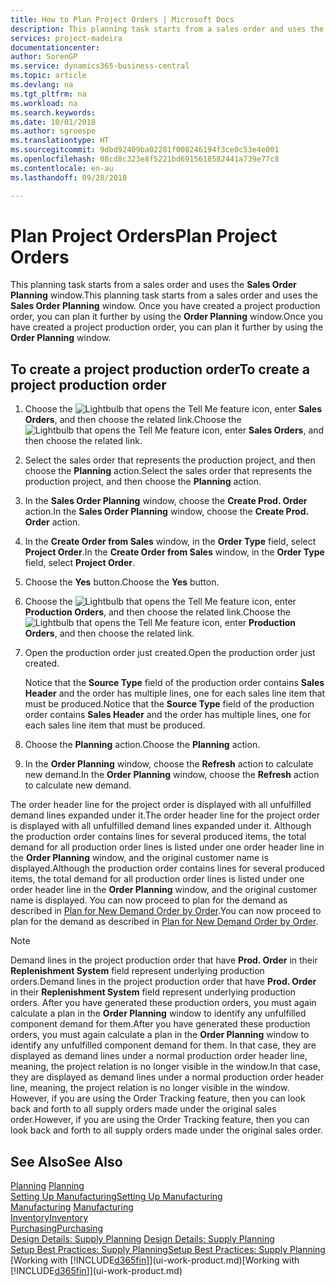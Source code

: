 ```yaml
---
title: How to Plan Project Orders | Microsoft Docs
description: This planning task starts from a sales order and uses the **Sales Order Planning** window. Once you have created a project production order, you can plan it further by using the **Order Planning** window.
services: project-madeira
documentationcenter: 
author: SorenGP
ms.service: dynamics365-business-central
ms.topic: article
ms.devlang: na
ms.tgt_pltfrm: na
ms.workload: na
ms.search.keywords: 
ms.date: 10/01/2018
ms.author: sgroespe
ms.translationtype: HT
ms.sourcegitcommit: 9dbd92409ba02281f008246194f3ce0c53e4e001
ms.openlocfilehash: 08cd8c323e8f5221bd6915618582441a739e77c8
ms.contentlocale: en-au
ms.lasthandoff: 09/28/2018

---
```

# <a name="plan-project-orders"></a><span data-ttu-id="223c5-104">Plan Project Orders</span><span class="sxs-lookup"><span data-stu-id="223c5-104">Plan Project Orders</span></span>
<span data-ttu-id="223c5-105">This planning task starts from a sales order and uses the **Sales Order Planning** window.</span><span class="sxs-lookup"><span data-stu-id="223c5-105">This planning task starts from a sales order and uses the **Sales Order Planning** window.</span></span> <span data-ttu-id="223c5-106">Once you have created a project production order, you can plan it further by using the **Order Planning** window.</span><span class="sxs-lookup"><span data-stu-id="223c5-106">Once you have created a project production order, you can plan it further by using the **Order Planning** window.</span></span>  

## <a name="to-create-a-project-production-order"></a><span data-ttu-id="223c5-107">To create a project production order</span><span class="sxs-lookup"><span data-stu-id="223c5-107">To create a project production order</span></span>  

1.  <span data-ttu-id="223c5-108">Choose the ![Lightbulb that opens the Tell Me feature](media/ui-search/search_small.png "Tell me what you want to do") icon, enter **Sales Orders**, and then choose the related link.</span><span class="sxs-lookup"><span data-stu-id="223c5-108">Choose the ![Lightbulb that opens the Tell Me feature](media/ui-search/search_small.png "Tell me what you want to do") icon, enter **Sales Orders**, and then choose the related link.</span></span>  
2.  <span data-ttu-id="223c5-109">Select the sales order that represents the production project, and then choose the **Planning** action.</span><span class="sxs-lookup"><span data-stu-id="223c5-109">Select the sales order that represents the production project, and then choose the **Planning** action.</span></span>  
4.  <span data-ttu-id="223c5-110">In the **Sales Order Planning** window, choose  the **Create Prod. Order** action.</span><span class="sxs-lookup"><span data-stu-id="223c5-110">In the **Sales Order Planning** window, choose  the **Create Prod. Order** action.</span></span>  
5.  <span data-ttu-id="223c5-111">In the **Create Order from Sales** window, in the **Order Type** field, select **Project Order**.</span><span class="sxs-lookup"><span data-stu-id="223c5-111">In the **Create Order from Sales** window, in the **Order Type** field, select **Project Order**.</span></span>  
6.  <span data-ttu-id="223c5-112">Choose the **Yes** button.</span><span class="sxs-lookup"><span data-stu-id="223c5-112">Choose the **Yes** button.</span></span>  
7.  <span data-ttu-id="223c5-113">Choose the ![Lightbulb that opens the Tell Me feature](media/ui-search/search_small.png "Tell me what you want to do") icon, enter **Production Orders**, and then choose the related link.</span><span class="sxs-lookup"><span data-stu-id="223c5-113">Choose the ![Lightbulb that opens the Tell Me feature](media/ui-search/search_small.png "Tell me what you want to do") icon, enter **Production Orders**, and then choose the related link.</span></span>
8. <span data-ttu-id="223c5-114">Open the production order just created.</span><span class="sxs-lookup"><span data-stu-id="223c5-114">Open the production order just created.</span></span>  

    <span data-ttu-id="223c5-115">Notice that the **Source Type** field of the production order contains **Sales Header** and the order has multiple lines, one for each sales line item that must be produced.</span><span class="sxs-lookup"><span data-stu-id="223c5-115">Notice that the **Source Type** field of the production order contains **Sales Header** and the order has multiple lines, one for each sales line item that must be produced.</span></span>  
9. <span data-ttu-id="223c5-116">Choose the **Planning** action.</span><span class="sxs-lookup"><span data-stu-id="223c5-116">Choose the **Planning** action.</span></span>
10. <span data-ttu-id="223c5-117">In the **Order Planning** window, choose the **Refresh** action to calculate new demand.</span><span class="sxs-lookup"><span data-stu-id="223c5-117">In the **Order Planning** window, choose the **Refresh** action to calculate new demand.</span></span>  

<span data-ttu-id="223c5-118">The order header line for the project order is displayed with all unfulfilled demand lines expanded under it.</span><span class="sxs-lookup"><span data-stu-id="223c5-118">The order header line for the project order is displayed with all unfulfilled demand lines expanded under it.</span></span> <span data-ttu-id="223c5-119">Although the production order contains lines for several produced items, the total demand for all production order lines is listed under one order header line in the **Order Planning** window, and the original customer name is displayed.</span><span class="sxs-lookup"><span data-stu-id="223c5-119">Although the production order contains lines for several produced items, the total demand for all production order lines is listed under one order header line in the **Order Planning** window, and the original customer name is displayed.</span></span> <span data-ttu-id="223c5-120">You can now proceed to plan for the demand as described in [Plan for New Demand Order by Order](production-how-to-plan-for-new-demand.md).</span><span class="sxs-lookup"><span data-stu-id="223c5-120">You can now proceed to plan for the demand as described in [Plan for New Demand Order by Order](production-how-to-plan-for-new-demand.md).</span></span>  

> [!NOTE]  
>  <span data-ttu-id="223c5-121">Demand lines in the project production order that have **Prod. Order** in their **Replenishment System** field represent underlying production orders.</span><span class="sxs-lookup"><span data-stu-id="223c5-121">Demand lines in the project production order that have **Prod. Order** in their **Replenishment System** field represent underlying production orders.</span></span> <span data-ttu-id="223c5-122">After you have generated these production orders, you must again calculate a plan in the **Order Planning** window to identify any unfulfilled component demand for them.</span><span class="sxs-lookup"><span data-stu-id="223c5-122">After you have generated these production orders, you must again calculate a plan in the **Order Planning** window to identify any unfulfilled component demand for them.</span></span> <span data-ttu-id="223c5-123">In that case, they are displayed as demand lines under a normal production order header line, meaning, the project relation is no longer visible in the window.</span><span class="sxs-lookup"><span data-stu-id="223c5-123">In that case, they are displayed as demand lines under a normal production order header line, meaning, the project relation is no longer visible in the window.</span></span> <span data-ttu-id="223c5-124">However, if you are using the Order Tracking feature, then you can look back and forth to all supply orders made under the original sales order.</span><span class="sxs-lookup"><span data-stu-id="223c5-124">However, if you are using the Order Tracking feature, then you can look back and forth to all supply orders made under the original sales order.</span></span>  

## <a name="see-also"></a><span data-ttu-id="223c5-125">See Also</span><span class="sxs-lookup"><span data-stu-id="223c5-125">See Also</span></span>
<span data-ttu-id="223c5-126">[Planning](production-planning.md) </span><span class="sxs-lookup"><span data-stu-id="223c5-126">[Planning](production-planning.md) </span></span>  
[<span data-ttu-id="223c5-127">Setting Up Manufacturing</span><span class="sxs-lookup"><span data-stu-id="223c5-127">Setting Up Manufacturing</span></span>](production-configure-production-processes.md)  
<span data-ttu-id="223c5-128">[Manufacturing](production-manage-manufacturing.md)  </span><span class="sxs-lookup"><span data-stu-id="223c5-128">[Manufacturing](production-manage-manufacturing.md)  </span></span>  
[<span data-ttu-id="223c5-129">Inventory</span><span class="sxs-lookup"><span data-stu-id="223c5-129">Inventory</span></span>](inventory-manage-inventory.md)  
[<span data-ttu-id="223c5-130">Purchasing</span><span class="sxs-lookup"><span data-stu-id="223c5-130">Purchasing</span></span>](purchasing-manage-purchasing.md)  
<span data-ttu-id="223c5-131">[Design Details: Supply Planning](design-details-supply-planning.md) </span><span class="sxs-lookup"><span data-stu-id="223c5-131">[Design Details: Supply Planning](design-details-supply-planning.md) </span></span>  
[<span data-ttu-id="223c5-132">Setup Best Practices: Supply Planning</span><span class="sxs-lookup"><span data-stu-id="223c5-132">Setup Best Practices: Supply Planning</span></span>](setup-best-practices-supply-planning.md)  
<span data-ttu-id="223c5-133">[Working with [!INCLUDE[d365fin](includes/d365fin_md.md)]](ui-work-product.md)</span><span class="sxs-lookup"><span data-stu-id="223c5-133">[Working with [!INCLUDE[d365fin](includes/d365fin_md.md)]](ui-work-product.md)</span></span>


